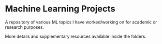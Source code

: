 # Machine Learning Projects
A repository of various ML topics I have worked/working on for academic or research purposes. 

More details and supplementary resources available inside the folders. 
